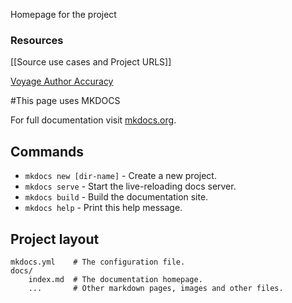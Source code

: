 Homepage for the project

### Resources

[[Source use cases and Project URLS]]

[Voyage Author Accuracy](https://docs.google.com/spreadsheets/d/1XW36FKrOjb6VYfh_oKoxutDdspxO7J2a8Cgugbjcz_0/edit?usp=sharing)

#This page uses MKDOCS

For full documentation visit [mkdocs.org](http://mkdocs.org).

## Commands

* `mkdocs new [dir-name]` - Create a new project.
* `mkdocs serve` - Start the live-reloading docs server.
* `mkdocs build` - Build the documentation site.
* `mkdocs help` - Print this help message.

## Project layout

    mkdocs.yml    # The configuration file.
    docs/
        index.md  # The documentation homepage.
        ...       # Other markdown pages, images and other files.
